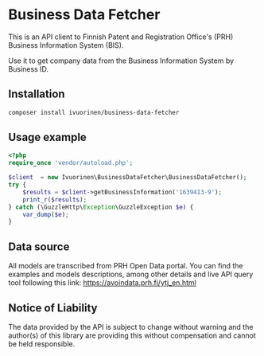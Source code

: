 # Business Data Fetcher

This is an API client to Finnish Patent and Registration
Office's (PRH) Business Information System (BIS).

Use it to get company data from the Business Information System by Business ID.

## Installation

```bash
composer install ivuorinen/business-data-fetcher
```

## Usage example

```php
<?php
require_once 'vendor/autoload.php';

$client  = new Ivuorinen\BusinessDataFetcher\BusinessDataFetcher();
try {
    $results = $client->getBusinessInformation('1639413-9');
    print_r($results);
} catch (\GuzzleHttp\Exception\GuzzleException $e) {
    var_dump($e);
}
```

## Data source

All models are transcribed from PRH Open Data portal. You can find the examples
and models descriptions, among other details and live API query tool following
this link: https://avoindata.prh.fi/ytj_en.html

## Notice of Liability

The data provided by the API is subject to change without warning and the author(s)
of this library are providing this without compensation and cannot be held responsible.
